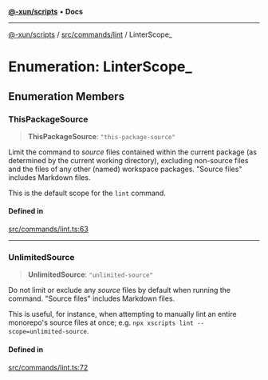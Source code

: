 [**@-xun/scripts**](../../../../README.md) • **Docs**

***

[@-xun/scripts](../../../../README.md) / [src/commands/lint](../README.md) / LinterScope\_

# Enumeration: LinterScope\_

## Enumeration Members

### ThisPackageSource

> **ThisPackageSource**: `"this-package-source"`

Limit the command to _source_ files contained within the current package
(as determined by the current working directory), excluding non-source
files and the files of any other (named) workspace packages. "Source files"
includes Markdown files.

This is the default scope for the `lint` command.

#### Defined in

[src/commands/lint.ts:63](https://github.com/Xunnamius/xscripts/blob/b9218ee5f94be5da6a48d961950ed32307ad7f96/src/commands/lint.ts#L63)

***

### UnlimitedSource

> **UnlimitedSource**: `"unlimited-source"`

Do not limit or exclude any _source_ files by default when running the
command. "Source files" includes Markdown files.

This is useful, for instance, when attempting to manually lint an entire
monorepo's source files at once; e.g. `npx xscripts lint
--scope=unlimited-source`.

#### Defined in

[src/commands/lint.ts:72](https://github.com/Xunnamius/xscripts/blob/b9218ee5f94be5da6a48d961950ed32307ad7f96/src/commands/lint.ts#L72)
